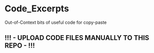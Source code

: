 # Code_Excerpts
Out-of-Context bits of useful code for copy-paste

## !!! - UPLOAD CODE FILES MANUALLY TO THIS REPO - !!!

